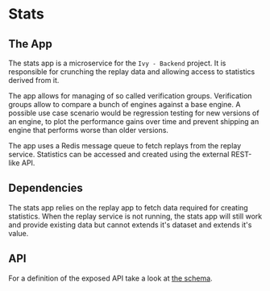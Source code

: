 # Stats

## The App

The stats app is a microservice for the `Ivy - Backend` project.
It is responsible for crunching the replay data and allowing access to
statistics derived from it.

The app allows for managing of so called verification groups.
Verification groups allow to compare a bunch of engines
against a base engine. A possible use case scenario would
be regression testing for new versions of an engine, to plot the
performance gains over time and prevent shipping an engine that performs worse
than older versions.

The app uses a Redis message queue to fetch replays from the replay service.
Statistics can be accessed and created using the external REST-like API.

## Dependencies

The stats app relies on the replay app to fetch data required for creating statistics.
When the replay service is not running, the stats app will still work and provide
existing data but cannot extends it's dataset and extends it's value.

## API

For a definition of the exposed API take a look
at [the schema](https://github.com/HenrikThoroe/ivy-backend/tree/main/packages/api-schema/src/schema/stats).
